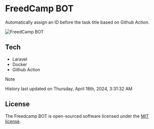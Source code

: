 # FreedCamp BOT

Automatically assign an ID before the task title based on Github Action.

![FreedCamp BOT](https://repository-images.githubusercontent.com/737932867/7d34798b-2680-471c-b089-a78a718d3d6a)

## Tech

- Laravel
- Docker
- Github Action

> [!NOTE]  
> History last updated on Thursday, April 18th, 2024, 3:31:32 AM

## License

The Freedcamp BOT is open-sourced software licensed under the [MIT license](https://opensource.org/licenses/MIT).
